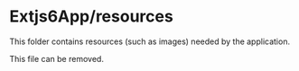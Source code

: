 # Extjs6App/resources

This folder contains resources (such as images) needed by the application. 

This file can be removed.
